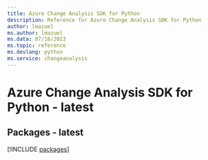 ```yaml
---
title: Azure Change Analysis SDK for Python
description: Reference for Azure Change Analysis SDK for Python
author: lmazuel
ms.author: lmazuel
ms.data: 07/18/2023
ms.topic: reference
ms.devlang: python
ms.service: changeanalysis
---
```

# Azure Change Analysis SDK for Python - latest
## Packages - latest
[!INCLUDE [packages](change-analysis-index.md)]